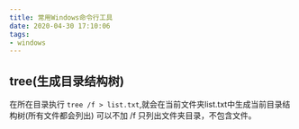 ```yaml
---
title: 常用Windows命令行工具
date: 2020-04-30 17:10:06
tags: 
- windows
---
```


## tree(生成目录结构树)
在所在目录执行 `tree /f > list.txt`,就会在当前文件夹list.txt中生成当前目录结构树(所有文件都会列出)
可以不加 /f 只列出文件夹目录，不包含文件。

